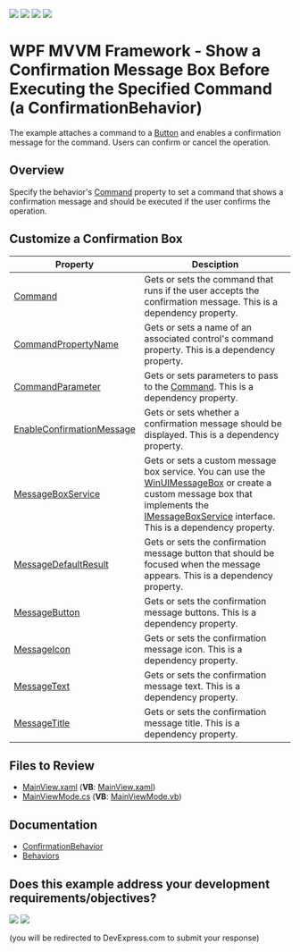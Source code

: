 <!-- default badges list -->
![](https://img.shields.io/endpoint?url=https://codecentral.devexpress.com/api/v1/VersionRange/128642270/22.2.2%2B)
[![](https://img.shields.io/badge/Open_in_DevExpress_Support_Center-FF7200?style=flat-square&logo=DevExpress&logoColor=white)](https://supportcenter.devexpress.com/ticket/details/T122992)
[![](https://img.shields.io/badge/📖_How_to_use_DevExpress_Examples-e9f6fc?style=flat-square)](https://docs.devexpress.com/GeneralInformation/403183)
[![](https://img.shields.io/badge/💬_Leave_Feedback-feecdd?style=flat-square)](#does-this-example-address-your-development-requirementsobjectives)
<!-- default badges end -->

# WPF MVVM Framework - Show a Confirmation Message Box Before Executing the Specified Command (a ConfirmationBehavior)

The example attaches a command to a [Button](https://docs.microsoft.com/en-us/dotnet/api/system.windows.controls.button) and enables a confirmation message for the command. Users can confirm or cancel the operation.

## Overview

Specify the behavior's [Command](https://docs.devexpress.com/WPF/DevExpress.Mvvm.UI.ConfirmationBehavior.Command) property to set a command that shows a confirmation message and should be executed if the user confirms the operation.

## Customize a Confirmation Box

| Property | Desciption |
|-|-|
| [Command](https://docs.devexpress.com/WPF/DevExpress.Mvvm.UI.ConfirmationBehavior.Command) | Gets or sets the command that runs if the user accepts the confirmation message. This is a dependency property. |
| [CommandPropertyName](https://docs.devexpress.com/WPF/DevExpress.Mvvm.UI.ConfirmationBehavior.CommandPropertyName) | Gets or sets a name of an associated control's command property. This is a dependency property. |
| [CommandParameter](https://docs.devexpress.com/WPF/DevExpress.Mvvm.UI.ConfirmationBehavior.CommandParameter) | Gets or sets parameters to pass to the [Command](https://docs.devexpress.com/WPF/DevExpress.Mvvm.UI.ConfirmationBehavior.Command). This is a dependency property. |
| [EnableConfirmationMessage](https://docs.devexpress.com/WPF/DevExpress.Mvvm.UI.ConfirmationBehavior.EnableConfirmationMessage) | Gets or sets whether a confirmation message should be displayed. This is a dependency property. |
| [MessageBoxService](https://docs.devexpress.com/WPF/DevExpress.Mvvm.UI.ConfirmationBehavior.MessageBoxService) | Gets or sets a custom message box service. You can use the [WinUIMessageBox](https://docs.devexpress.com/WPF/DevExpress.Xpf.WindowsUI.WinUIMessageBox) or create a custom message box that implements the [IMessageBoxService](https://docs.devexpress.com/WPF/DevExpress.Mvvm.IMessageBoxService) interface. This is a dependency property. |
| [MessageDefaultResult](https://docs.devexpress.com/WPF/DevExpress.Mvvm.UI.ConfirmationBehavior.MessageDefaultResult) | Gets or sets the confirmation message button that should be focused when the message appears. This is a dependency property. |
| [MessageButton](https://docs.devexpress.com/WPF/DevExpress.Mvvm.UI.ConfirmationBehavior.MessageButton) | Gets or sets the confirmation message buttons. This is a dependency property. |
| [MessageIcon](https://docs.devexpress.com/WPF/DevExpress.Mvvm.UI.ConfirmationBehavior.MessageIcon) | Gets or sets the confirmation message icon. This is a dependency property. |
| [MessageText](https://docs.devexpress.com/WPF/DevExpress.Mvvm.UI.ConfirmationBehavior.MessageText) | Gets or sets the confirmation message text. This is a dependency property. |
| [MessageTitle](https://docs.devexpress.com/WPF/DevExpress.Mvvm.UI.ConfirmationBehavior.MessageTitle) | Gets or sets the confirmation message title. This is a dependency property. |


## Files to Review

- [MainView.xaml](./CS/View/MainView.xaml) (**VB**: [MainView.xaml](./VB/View/MainView.xaml))
- [MainViewMode.cs](./CS/ViewModel/MainViewModel.cs) (**VB**: [MainViewMode.vb](./VB/ViewModel/MainViewModel.vb))


## Documentation

- [ConfirmationBehavior](https://docs.devexpress.com/WPF/DevExpress.Mvvm.UI.ConfirmationBehavior)
- [Behaviors](https://docs.devexpress.com/WPF/17442/mvvm-framework/behaviors)
<!-- feedback -->
## Does this example address your development requirements/objectives?

[<img src="https://www.devexpress.com/support/examples/i/yes-button.svg"/>](https://www.devexpress.com/support/examples/survey.xml?utm_source=github&utm_campaign=wpf-mvvm-framework-confirmationbehavior&~~~was_helpful=yes) [<img src="https://www.devexpress.com/support/examples/i/no-button.svg"/>](https://www.devexpress.com/support/examples/survey.xml?utm_source=github&utm_campaign=wpf-mvvm-framework-confirmationbehavior&~~~was_helpful=no)

(you will be redirected to DevExpress.com to submit your response)
<!-- feedback end -->

